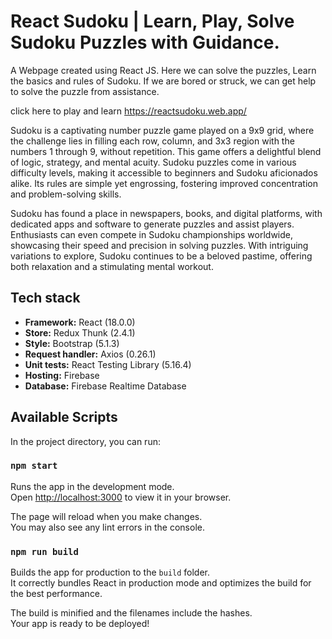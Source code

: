 # React Sudoku | Learn, Play, Solve Sudoku Puzzles with Guidance.
A Webpage created using React JS. Here we can solve the puzzles, Learn the basics and rules of Sudoku. If we are 
bored or struck, we can get help to solve the puzzle from assistance. 

click here to play and learn https://reactsudoku.web.app/

Sudoku is a captivating number puzzle game played on a 9x9 grid, where the challenge lies in filling each row, column, and 3x3 region with the numbers 1 through 9, without repetition. This game offers a delightful blend of logic, strategy, and mental acuity. Sudoku puzzles come in various difficulty levels, making it accessible to beginners and Sudoku aficionados alike. Its rules are simple yet engrossing, fostering improved concentration and problem-solving skills. 

Sudoku has found a place in newspapers, books, and digital platforms, with dedicated apps and software to generate puzzles and assist players. Enthusiasts can even compete in Sudoku championships worldwide, showcasing their speed and precision in solving puzzles. With intriguing variations to explore, Sudoku continues to be a beloved pastime, offering both relaxation and a stimulating mental workout.


## Tech stack
- **Framework:** React (18.0.0)
- **Store:**  Redux Thunk (2.4.1)
- **Style:** Bootstrap (5.1.3)
- **Request handler:** Axios (0.26.1)
- **Unit tests:** React Testing Library (5.16.4)
- **Hosting:** Firebase
- **Database:** Firebase Realtime Database


## Available Scripts

In the project directory, you can run:

### `npm start`

Runs the app in the development mode.\
Open [http://localhost:3000](http://localhost:3000) to view it in your browser.

The page will reload when you make changes.\
You may also see any lint errors in the console.

### `npm run build`

Builds the app for production to the `build` folder.\
It correctly bundles React in production mode and optimizes the build for the best performance.

The build is minified and the filenames include the hashes.\
Your app is ready to be deployed!

